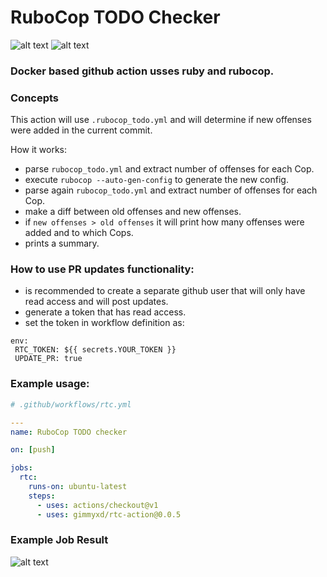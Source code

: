 # RuboCop TODO Checker

![alt text](https://img.shields.io/badge/RUBY-~>2.3-red)
![alt text](https://img.shields.io/badge/VERSION-0.0.5-brightgreen)

### Docker based github action usses ruby and rubocop.

### Concepts
This action will use `.rubocop_todo.yml` and will determine if new offenses were added in the current commit.

How it works:

 - parse `rubocop_todo.yml` and extract number of offenses for each Cop.
 - execute `rubocop --auto-gen-config` to generate the new config.
 - parse again `rubocop_todo.yml` and extract number of offenses for each Cop.
 - make a diff between old offenses and new offenses.
 - if `new offenses > old offenses` it will print how many offenses were added and to which Cops.
 - prints a summary.

### How to use PR updates functionality:
 - is recommended to create a separate github user that will only have read access and will post updates.
 - generate a token that has read access.
 - set the token in workflow definition as:

 ```
 env:
  RTC_TOKEN: ${{ secrets.YOUR_TOKEN }}
  UPDATE_PR: true
 ```

### Example usage:
```yaml
# .github/workflows/rtc.yml

---
name: RuboCop TODO checker

on: [push]

jobs:
  rtc:
    runs-on: ubuntu-latest
    steps:
      - uses: actions/checkout@v1
      - uses: gimmyxd/rtc-action@0.0.5
```

### Example Job Result
![alt text](https://i.postimg.cc/Vk3f0BNH/Screenshot-2020-02-28-at-00-51-56.png)

